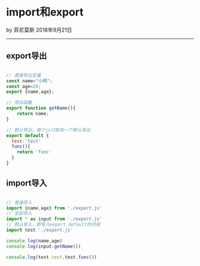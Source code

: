 

# import和export

by 菲尼莫斯  2018年9月21日

---


## export导出

```js

// 直接导出变量
const name="小明";
const age=20;
export {name,age};

// 导出函数
export function getName(){
	return name;
}

// 默认导出，每个js只能有一个默认导出
export default {
  test:'test'
  func(){
    return 'func'
  }
}

```

## import导入

```js

// 普通导入
import {name,age} from './export.js'
// 全部导入
import * as input from './export.js'
// 默认导入，即导入export default的内容
import test './export.js'

console.log(name,age)
console.log(input.getName())

console.log(test.test,test.func())

```




